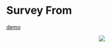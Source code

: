 # Survey From

[demo](https://codepen.io/odakris/full/yLqwMBw)


<p align="center">
  <img src="./surveyform"/>
</p>
